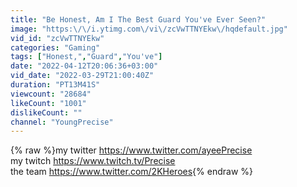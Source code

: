 ```yaml
---
title: "Be Honest, Am I The Best Guard You've Ever Seen?"
image: "https:\/\/i.ytimg.com\/vi\/zcVwTTNYEkw\/hqdefault.jpg"
vid_id: "zcVwTTNYEkw"
categories: "Gaming"
tags: ["Honest,","Guard","You've"]
date: "2022-04-12T20:06:36+03:00"
vid_date: "2022-03-29T21:00:40Z"
duration: "PT13M41S"
viewcount: "28684"
likeCount: "1001"
dislikeCount: ""
channel: "YoungPrecise"
---
```

{% raw %}my twitter <a rel="nofollow" target="blank" href="https://www.twitter.com/ayeePrecise">https://www.twitter.com/ayeePrecise</a><br />my twitch <a rel="nofollow" target="blank" href="https://www.twitch.tv/Precise">https://www.twitch.tv/Precise</a><br />the team <a rel="nofollow" target="blank" href="https://www.twitter.com/2KHeroes">https://www.twitter.com/2KHeroes</a>{% endraw %}
